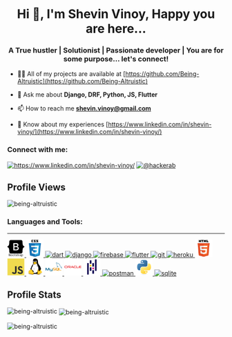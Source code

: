<h1 align="center">Hi 👋, I'm Shevin Vinoy, Happy you are here...</h1>
<h3 align="center">A True hustler | Solutionist | Passionate developer | You are for some purpose... let's connect!</h3>

- 👨‍💻 All of my projects are available at [https://github.com/Being-Altruistic](https://github.com/Being-Altruistic)

- 💬 Ask me about **Django, DRF, Python, JS, Flutter**

- 📫 How to reach me **shevin.vinoy@gmail.com**

- 📄 Know about my experiences [https://www.linkedin.com/in/shevin-vinoy/](https://www.linkedin.com/in/shevin-vinoy/)

<h3 align="left">Connect with me:</h3>
<p align="left">
<a href="https://linkedin.com/in/https://www.linkedin.com/in/shevin-vinoy/" target="blank"><img align="center" src="https://raw.githubusercontent.com/rahuldkjain/github-profile-readme-generator/master/src/images/icons/Social/linked-in-alt.svg" alt="https://www.linkedin.com/in/shevin-vinoy/" height="30" width="40" /></a>
<a href="https://www.hackerrank.com/@hackerab" target="blank"><img align="center" src="https://raw.githubusercontent.com/rahuldkjain/github-profile-readme-generator/master/src/images/icons/Social/hackerrank.svg" alt="@hackerab" height="30" width="40" /></a>
</p>

<h2> Profile Views </h2>
<p align="left"> <img src="https://komarev.com/ghpvc/?username=being-altruistic&label=Profile%20views&color=0e75b6&style=flat" alt="being-altruistic" /> </p>

<h3 align="left">Languages and Tools:</h3><hr>
<p align="left"> <a href="https://getbootstrap.com" target="_blank" rel="noreferrer"> <img src="https://raw.githubusercontent.com/devicons/devicon/master/icons/bootstrap/bootstrap-plain-wordmark.svg" alt="bootstrap" width="40" height="40"/> </a> <a href="https://www.w3schools.com/css/" target="_blank" rel="noreferrer"> <img src="https://raw.githubusercontent.com/devicons/devicon/master/icons/css3/css3-original-wordmark.svg" alt="css3" width="40" height="40"/> </a> <a href="https://dart.dev" target="_blank" rel="noreferrer"> <img src="https://www.vectorlogo.zone/logos/dartlang/dartlang-icon.svg" alt="dart" width="40" height="40"/> </a> <a href="https://www.djangoproject.com/" target="_blank" rel="noreferrer"> <img src="https://cdn.worldvectorlogo.com/logos/django.svg" alt="django" width="40" height="40"/> </a> <a href="https://firebase.google.com/" target="_blank" rel="noreferrer"> <img src="https://www.vectorlogo.zone/logos/firebase/firebase-icon.svg" alt="firebase" width="40" height="40"/> </a> <a href="https://flutter.dev" target="_blank" rel="noreferrer"> <img src="https://www.vectorlogo.zone/logos/flutterio/flutterio-icon.svg" alt="flutter" width="40" height="40"/> </a> <a href="https://git-scm.com/" target="_blank" rel="noreferrer"> <img src="https://www.vectorlogo.zone/logos/git-scm/git-scm-icon.svg" alt="git" width="40" height="40"/> </a> <a href="https://heroku.com" target="_blank" rel="noreferrer"> <img src="https://www.vectorlogo.zone/logos/heroku/heroku-icon.svg" alt="heroku" width="40" height="40"/> </a> <a href="https://www.w3.org/html/" target="_blank" rel="noreferrer"> <img src="https://raw.githubusercontent.com/devicons/devicon/master/icons/html5/html5-original-wordmark.svg" alt="html5" width="40" height="40"/> </a> <a href="https://developer.mozilla.org/en-US/docs/Web/JavaScript" target="_blank" rel="noreferrer"> <img src="https://raw.githubusercontent.com/devicons/devicon/master/icons/javascript/javascript-original.svg" alt="javascript" width="40" height="40"/> </a> <a href="https://www.linux.org/" target="_blank" rel="noreferrer"> <img src="https://raw.githubusercontent.com/devicons/devicon/master/icons/linux/linux-original.svg" alt="linux" width="40" height="40"/> </a> <a href="https://www.mysql.com/" target="_blank" rel="noreferrer"> <img src="https://raw.githubusercontent.com/devicons/devicon/master/icons/mysql/mysql-original-wordmark.svg" alt="mysql" width="40" height="40"/> </a> <a href="https://www.oracle.com/" target="_blank" rel="noreferrer"> <img src="https://raw.githubusercontent.com/devicons/devicon/master/icons/oracle/oracle-original.svg" alt="oracle" width="40" height="40"/> </a> <a href="https://pandas.pydata.org/" target="_blank" rel="noreferrer"> <img src="https://raw.githubusercontent.com/devicons/devicon/2ae2a900d2f041da66e950e4d48052658d850630/icons/pandas/pandas-original.svg" alt="pandas" width="40" height="40"/> </a> <a href="https://postman.com" target="_blank" rel="noreferrer"> <img src="https://www.vectorlogo.zone/logos/getpostman/getpostman-icon.svg" alt="postman" width="40" height="40"/> </a> <a href="https://www.python.org" target="_blank" rel="noreferrer"> <img src="https://raw.githubusercontent.com/devicons/devicon/master/icons/python/python-original.svg" alt="python" width="40" height="40"/> </a> <a href="https://www.sqlite.org/" target="_blank" rel="noreferrer"> <img src="https://www.vectorlogo.zone/logos/sqlite/sqlite-icon.svg" alt="sqlite" width="40" height="40"/> </a> </p>

<h2> Profile Stats </h2>
<p><img align="left" src="https://github-readme-stats.vercel.app/api/top-langs?username=being-altruistic&show_icons=true&title_color=167ce9&text_color=000000&bg_color=ffffff&locale=en&layout=compact" alt="being-altruistic" /></p>

<p>&nbsp;<img align="center" src="https://github-readme-stats.vercel.app/api?username=being-altruistic&show_icons=true&locale=en" alt="being-altruistic" /></p>

<p><img align="center" src="https://github-readme-streak-stats.herokuapp.com/?user=being-altruistic&theme=highcontrast" alt="being-altruistic" /></p>

